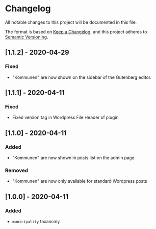 # Changelog
All notable changes to this project will be documented in this file.

The format is based on [Keep a Changelog](https://keepachangelog.com/en/1.0.0/),
and this project adheres to [Semantic Versioning](https://semver.org/spec/v2.0.0.html).

## [1.1.2] - 2020-04-29

### Fixed

- "Kommunen" are now shown on the sidebar of the Gutenberg editor.

## [1.1.1] - 2020-04-11

### Fixed

- Fixed version tag in Wordpress File Header of plugin 

## [1.1.0] - 2020-04-11

### Added

- "Kommunen" are now shown in posts list on the admin page

### Removed

- "Kommunen" are now only available for standard Wordpress posts

## [1.0.0] - 2020-04-11

### Added

- `municipality` taxanomy